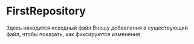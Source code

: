 # FirstRepository
Здесь находится исходный файл
Вношу добавления в существующий файл, чтобы показать, как фиксируются изменения
